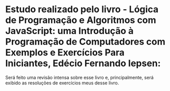 # Estudo realizado pelo livro - Lógica de Programação e Algoritmos com JavaScript: uma Introdução à Programação de Computadores com Exemplos e Exercícios Para Iniciantes, Edécio Fernando Iepsen:

Será feito uma revisão intensa sobre esse livro e, principalmente, será exibido as resoluções de exercícios meus desse livro.
